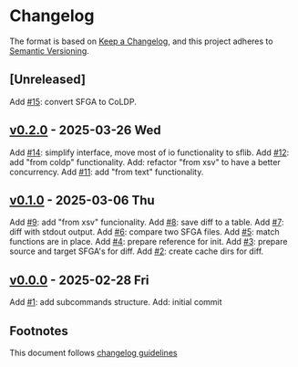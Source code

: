 # Changelog

The format is based on [Keep a Changelog](https://keepachangelog.com/en/1.0.0/),
and this project adheres to [Semantic Versioning](https://semver.org/spec/v2.0.0.html).

## [Unreleased]

Add [#15]: convert SFGA to CoLDP.

## [v0.2.0] - 2025-03-26 Wed

Add [#14]: simplify interface, move most of io functionality to sflib.
Add [#12]: add "from coldp" functionality.
Add: refactor "from xsv" to have a better concurrency.
Add [#11]: add "from text" functionality.

## [v0.1.0] - 2025-03-06 Thu

Add [#9]: add "from xsv" funcionality.
Add [#8]: save diff to a table.
Add [#7]: diff with stdout output.
Add [#6]: compare two SFGA files.
Add [#5]: match functions are in place.
Add [#4]: prepare reference for init.
Add [#3]: prepare source and target SFGA's for diff.
Add [#2]: create cache dirs for diff.

## [v0.0.0] - 2025-02-28 Fri

Add [#1]: add subcommands structure.
Add: initial commit

## Footnotes

This document follows [changelog guidelines]

[v0.2.0]: https://github.com/sfborg/sf/compare/v0.1.0...v0.2.0
[v0.1.0]: https://github.com/sfborg/sf/compare/v0.0.0...v0.1.0
[v0.0.0]: https://github.com/sfborg/sf/tree/v0.0.0
[#20]: https://github.com/sfborg/sf/issues/20
[#19]: https://github.com/sfborg/sf/issues/19
[#18]: https://github.com/sfborg/sf/issues/18
[#17]: https://github.com/sfborg/sf/issues/17
[#16]: https://github.com/sfborg/sf/issues/16
[#15]: https://github.com/sfborg/sf/issues/15
[#14]: https://github.com/sfborg/sf/issues/14
[#13]: https://github.com/sfborg/sf/issues/13
[#12]: https://github.com/sfborg/sf/issues/12
[#11]: https://github.com/sfborg/sf/issues/11
[#10]: https://github.com/sfborg/sf/issues/10
[#9]: https://github.com/sfborg/sf/issues/9
[#8]: https://github.com/sfborg/sf/issues/8
[#7]: https://github.com/sfborg/sf/issues/7
[#6]: https://github.com/sfborg/sf/issues/6
[#5]: https://github.com/sfborg/sf/issues/5
[#4]: https://github.com/sfborg/sf/issues/4
[#3]: https://github.com/sfborg/sf/issues/3
[#2]: https://github.com/sfborg/sf/issues/2
[#1]: https://github.com/sfborg/sf/issues/1
[changelog guidelines]: https://keepachangelog.com/en/1.0.0/
